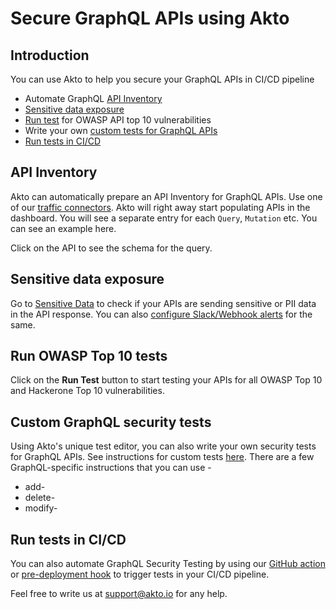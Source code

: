 # Secure GraphQL APIs using Akto

## Introduction

You can use Akto to help you secure your GraphQL APIs in CI/CD pipeline

* Automate GraphQL [API Inventory](secure-graphql-apis-using-akto.md#api-inventory)
* [Sensitive data exposure](secure-graphql-apis-using-akto.md#sensitive-data-exposure)
* [Run test](secure-graphql-apis-using-akto.md#run-owasp-top-10-tests) for OWASP API top 10 vulnerabilities
* Write your own [custom tests for GraphQL APIs](secure-graphql-apis-using-akto.md#custom-graphql-security-tests)
* [Run tests in CI/CD](secure-graphql-apis-using-akto.md#run-tests-in-ci-cd)

## API Inventory

Akto can automatically prepare an API Inventory for GraphQL APIs. Use one of our [traffic connectors](../../traffic-connections/traffic-data-sources/). Akto will right away start populating APIs in the dashboard. You will see a separate entry for each `Query`, `Mutation` etc. You can see an example here.

Click on the API to see the schema for the query.

## Sensitive data exposure

Go to [Sensitive Data](../../api-inventory/concepts/sensitive-data.md) to check if your APIs are sending sensitive or PII data in the API response. You can also [configure Slack/Webhook alerts](../../api-inventory/concepts/alerts.md) for the same.

## Run OWASP Top 10 tests

Click on the **Run Test** button to start testing your APIs for all OWASP Top 10 and Hackerone Top 10 vulnerabilities.

## Custom GraphQL security tests

Using Akto's unique test editor, you can also write your own security tests for GraphQL APIs. See instructions for custom tests [here](broken-reference). There are a few GraphQL-specific instructions that you can use -

* add-
* delete-
* modify-

## Run tests in CI/CD

You can also automate GraphQL Security Testing by using our [GitHub action](run-test.md) or [pre-deployment hook](run-tests-in-cli-using-akto.md) to trigger tests in your CI/CD pipeline.

Feel free to write us at support@akto.io for any help.
